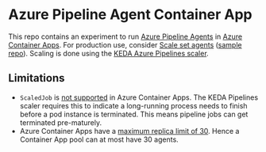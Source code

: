# Azure Pipeline Agent Container App
This repo contains an experiment to run [Azure Pipeline Agents](https://learn.microsoft.com/azure/devops/pipelines/agents/docker?view=azure-devops) in [Azure Container Apps](https://azure.microsoft.com/products/container-apps). For production use, consider [Scale set agents](https://learn.microsoft.com/en-us/azure/devops/pipelines/agents/scale-set-agents?view=azure-devops) ([sample repo](https://github.com/geekzter/azure-pipeline-agents)). Scaling is done using the [KEDA Azure Pipelines scaler](https://keda.sh/docs/scalers/azure-pipelines/).

## Limitations
- `ScaledJob` is [not supported](https://learn.microsoft.com/en-us/azure/container-apps/scale-app#keda-scalers-conversion) in Azure Container Apps. The KEDA Pipelines scaler requires this to indicate a long-running process needs to finish before a pod instance is terminated. This means pipeline jobs can get terminated pre-maturely.
- Azure Container Apps have a [maximum replica limit of 30](https://learn.microsoft.com/en-us/azure/container-apps/scale-app). Hence a Container App pool can at most have 30 agents.